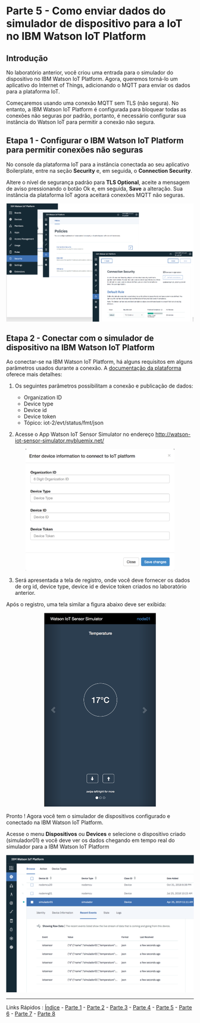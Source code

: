 # Parte 5 - Como enviar dados do simulador de dispositivo para a IoT no IBM Watson IoT Platform

## Introdução

No laboratório anterior, você criou uma entrada para o simulador do dispositivo no IBM Watson IoT Platform.
Agora, queremos torná-lo um aplicativo do Internet of Things, adicionando o MQTT para enviar os dados para a plataforma IoT.

Começaremos usando uma conexão MQTT sem TLS (não segura). No entanto, a IBM Watson IoT Platform é configurada para bloquear todas as conexões não seguras por padrão, portanto, é necessário configurar sua instância do Watson IoT para permitir a conexão não segura.

## Etapa 1 - Configurar o IBM Watson IoT Platform para permitir conexões não seguras

No console da plataforma IoT para a instância conectada ao seu aplicativo Boilerplate, entre na seção **Security** e, em seguida, o **Connection Security**. 

Altere o nível de segurança padrão para **TLS Optional**, aceite a mensagem de aviso pressionando o botão Ok e, em seguida, **Save** a alteração. Sua instância da plataforma IoT agora aceitará conexões MQTT não seguras.

<p align="center">
  <img src="https://github.com/cesariojr/iotmeetup/blob/master/content/security.png" width="600">
</p>

## Etapa 2 - Conectar com o simulador de dispositivo na IBM Watson IoT Platform

Ao conectar-se na IBM Watson IoT Platform, há alguns requisitos em alguns parâmetros usados durante a conexão.
A [documentação da plataforma](https://cloud.ibm.com/docs/services/IoT/reference/security?topic=iot-platform-connect_devices_apps_gw#connect_devices_apps_gw) oferece mais detalhes:

1. Os seguintes parâmetros possibilitam a conexão e publicação de dados:
   - Organization ID
   - Device type
   - Device id
   - Device token
   - Tópico: iot-2/evt/status/fmt/json
   
2. Acesse o App Watson IoT Sensor Simulator no endereço http://watson-iot-sensor-simulator.mybluemix.net/

<p align="center">
<img src="https://github.com/cesariojr/iotmeetup/blob/master/content/iotsim.png" width="400">
</p>

3. Será apresentada a tela de registro, onde você deve fornecer os dados de org id, device type, device id e device token criados no laboratório anterior.

Após o registro, uma tela similar a figura abaixo deve ser exibida:

<p align="center">
<img src="https://github.com/cesariojr/iotmeetup/blob/master/content/devicesim.png" width="300">
</p>

Pronto ! Agora você tem o simulador de dispositivos configurado e conectado na IBM Watson IoT Platform.

Acesse o menu **Dispositivos** ou **Devices** e selecione o dispositivo criado (simulador01) e você deve ver os dados chegando em tempo real do simulador para a IBM Watson IoT Platform

<p align="center">
<img src="https://github.com/cesariojr/iotmeetup/blob/master/content/json.png" width="600">
</p>

***
Links Rápidos :
[Índice](https://github.com/cesariojr/iotmeetup/) - [Parte 1](/content/intro.md) - [Parte 2](/content/prereq.md) - [Parte 3](/content/boilerplate.md) - [Parte 4](/content/platform.md) - [Parte 5](/content/device.md) - [Parte 6](/content/view.md) - [Parte 7](/content/nodered.md) - [Parte 8](/content/next.md)

